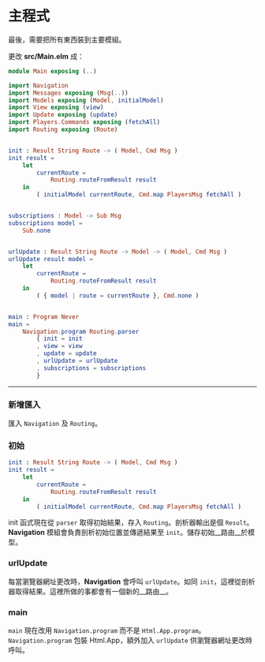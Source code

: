# 主程式

最後，需要把所有東西裝到主要模組。

更改 __src/Main.elm__ 成：

```elm
module Main exposing (..)

import Navigation
import Messages exposing (Msg(..))
import Models exposing (Model, initialModel)
import View exposing (view)
import Update exposing (update)
import Players.Commands exposing (fetchAll)
import Routing exposing (Route)


init : Result String Route -> ( Model, Cmd Msg )
init result =
    let
        currentRoute =
            Routing.routeFromResult result
    in
        ( initialModel currentRoute, Cmd.map PlayersMsg fetchAll )


subscriptions : Model -> Sub Msg
subscriptions model =
    Sub.none


urlUpdate : Result String Route -> Model -> ( Model, Cmd Msg )
urlUpdate result model =
    let
        currentRoute =
            Routing.routeFromResult result
    in
        ( { model | route = currentRoute }, Cmd.none )


main : Program Never
main =
    Navigation.program Routing.parser
        { init = init
        , view = view
        , update = update
        , urlUpdate = urlUpdate
        , subscriptions = subscriptions
        }
```

---

### 新增匯入

匯入 `Navigation` 及 `Routing`。

### 初始

```elm
init : Result String Route -> ( Model, Cmd Msg )
init result =
    let
        currentRoute =
            Routing.routeFromResult result
    in
        ( initialModel currentRoute, Cmd.map PlayersMsg fetchAll )
```

init 函式現在從 `parser` 取得初始結果，存入 `Routing`。剖析器輸出是個 `Result`。__Navigation__ 模組會負責剖析初始位置並傳遞結果至 `init`。儲存初始__路由__於模型。

### urlUpdate

每當瀏覽器網址更改時，__Navigation__ 會呼叫 `urlUpdate`。如同 `init`，這裡從剖析器取得結果。這裡所做的事都會有一個新的__路由__。

### main

`main` 現在改用 `Navigation.program` 而不是 `Html.App.program`。`Navigation.program` 包裝 Html.App，額外加入 `urlUpdate` 供瀏覽器網址更改時呼叫。
